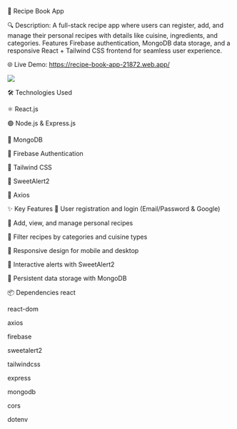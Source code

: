 🚀 Recipe Book App

🔍 Description:
A full-stack recipe app where users can register, add, and manage their personal recipes with details like cuisine, ingredients, and categories. Features Firebase authentication, MongoDB data storage, and a responsive React + Tailwind CSS frontend for seamless user experience.

🌐 Live Demo:
https://recipe-book-app-21872.web.app/

<img src="https://i.ibb.co.com/cK6nw09W/Screenshot-2025-08-08-174613.png">


🛠️ Technologies Used

⚛️ React.js

🟢 Node.js & Express.js

🍃 MongoDB

🔐 Firebase Authentication

🎨 Tailwind CSS

🎉 SweetAlert2

📡 Axios

✨ Key Features
🔑 User registration and login (Email/Password & Google)

📝 Add, view, and manage personal recipes

🔎 Filter recipes by categories and cuisine types

📱 Responsive design for mobile and desktop

🎈 Interactive alerts with SweetAlert2

💾 Persistent data storage with MongoDB

📦 Dependencies
react

react-dom

axios

firebase

sweetalert2

tailwindcss

express

mongodb

cors

dotenv
